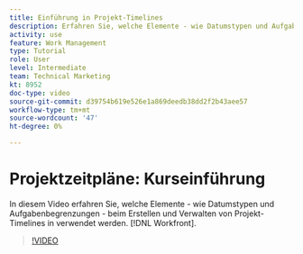 ```yaml
---
title: Einführung in Projekt-Timelines
description: Erfahren Sie, welche Elemente - wie Datumstypen und Aufgabenbegrenzungen - beim Erstellen und Verwalten von Projekt-Timelines in verwendet werden. [!DNL  Workfront].
activity: use
feature: Work Management
type: Tutorial
role: User
level: Intermediate
team: Technical Marketing
kt: 8952
doc-type: video
source-git-commit: d39754b619e526e1a869deedb38dd2f2b43aee57
workflow-type: tm+mt
source-wordcount: '47'
ht-degree: 0%

---
```


# Projektzeitpläne: Kurseinführung

In diesem Video erfahren Sie, welche Elemente - wie Datumstypen und Aufgabenbegrenzungen - beim Erstellen und Verwalten von Projekt-Timelines in verwendet werden. [!DNL  Workfront].

>[!VIDEO](https://video.tv.adobe.com/v/335212/?quality=12)
